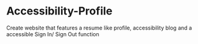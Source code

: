 # Accessibility-Profile
Create website that features a resume like profile, accessibility blog and a accessible Sign In/ Sign Out function
